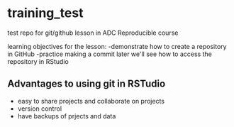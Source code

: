 # training_test
test repo for git/github lesson in ADC Reproducible course


learning objectives for the lesson:
-demonstrate how to create a repository in GitHub
-practice making a commit
later we'll see how to access the repository in RStudio

## Advantages to using git in RSTudio

- easy to share projects and collaborate on projects
- version control
- have backups of prjects and data